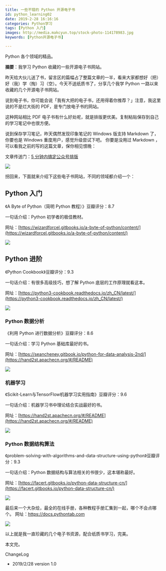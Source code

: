 ```yaml
---
title: 一些不错的 Python 开源电子书
id: python_learning02
date: 2019-2-28 16:16:16
categories: Python学习
tags: [Python 入门]
images: http://media.makcyun.top/stock-photo-114178983.jpg
keywords: [Python开源电子书]

---
```


Python 各个领域的精品。

<!-- more -->  

**摘要**：我学习 Python 收藏的一些开源电子书网站。

昨天给大伙儿送了书，留言区的篇幅占了整篇文章的一半，看来大家都想好（把）好（我）学（掏）习（空）。今天不送纸质书了，分享几个我学 Python 一路以来收藏的几个开源电子书网站。

说到电子书，你可能会说「我有大把的电子书，还用得着你推荐？」注意，我这里说的不是烂大街的 PDF，是专门放电子书的网站。

这种网站相比 PDF 电子书有什么好处呢，就是排版更优美。复制粘贴保存到自己的学习笔记中也很方便。

说到保存学习笔记，昨天偶然发现印象笔记的 Windows 版支持 Markdown 了，你要也是 Windows 重度用户，感觉升级尝试下吧。
你要是没用过 Markdown ，可以看我之前的写的这篇文章，保你相见恨晚：

文章传送门：[5 分钟内搞定公众号排版](https://www.makcyun.top/weekly_sharing4.html)


![](http://media.makcyun.top/FjjgWg5XGhD1MB8As6W5hxu4tPG8)



拐回来，下面就来介绍下这些电子书网站，不同的领域都介绍一个：

## Python 入门

《A Byte of Python（简明 Python 教程）》豆瓣评分：8.7

一句话介绍：Python 初学者的极佳教材。

网址：[https://wizardforcel.gitbooks.io/a-byte-of-python/content/](https://wizardforcel.gitbooks.io/a-byte-of-python/content/)

![](http://media.makcyun.top/FuCvUu_lGh7G1TYHxwFgiylPbvWU)



## Python 进阶

《Python Cookbook》豆瓣评分：9.3  

一句话介绍：有很多高级技巧，想了解 Python 底层的工作原理就看这本。

网址：[https://python3-cookbook.readthedocs.io/zh_CN/latest/](https://python3-cookbook.readthedocs.io/zh_CN/latest/)

![](http://media.makcyun.top/Fkj848FbY7h1oL6u6Dfhen7zZVp-)



### Python 数据分析

《利用 Python 进行数据分析》豆瓣评分：8.6

一句话介绍：学习 Python 基础库最好的书。

网址：[https://seancheney.gitbook.io/python-for-data-analysis-2nd/](https://hand2st.apachecn.org/#/README)

![](http://media.makcyun.top/Fj1pKBrhD_qcPKsdG7YWfzLwygEM)



### 机器学习

《Scikit-Learn与TensorFlow机器学习实用指南》豆瓣评分：9.6

一句话介绍：机器学习书中理论结合实战最好的书。

网址：[https://hand2st.apachecn.org/#/README](https://hand2st.apachecn.org/#/README)

![](http://media.makcyun.top/Fnt73izdex7G2h0-80QC6rIFY9Ob)



### Python 数据结构算法

《problem-solving-with-algorithms-and-data-structure-using-python》豆瓣评分：9.3

一句话介绍：Python 数据结构与算法相关的书很少，这本堪称最好。

网址：[https://facert.gitbooks.io/python-data-structure-cn/](https://facert.gitbooks.io/python-data-structure-cn/)

![](http://media.makcyun.top/FlIv98HQKMQcdDlUhiYcTc0dYdH9)



最后来一个大杂烩，最全的在线手册，各种教程手册汇集到一起，哪个不会点哪个。
网址：https://docs.pythontab.com

![](http://media.makcyun.top/FmpHTNvOK7HnheJFwbAaHGdirHMN)

以上就是我一直珍藏的几个电子书资源，配合纸质书学习，完美。

本文完。



ChangeLog

- 2019/2/28 version 1.0


